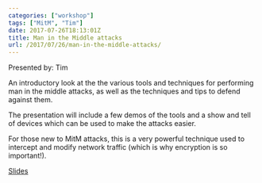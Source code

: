 ```yaml
---
categories: ["workshop"]
tags: ["MitM", "Tim"]
date: 2017-07-26T18:13:01Z
title: Man in the Middle attacks
url: /2017/07/26/man-in-the-middle-attacks/
---
```


Presented by: Tim

An introductory look at the the various tools and techniques for performing man in the middle attacks, as well as the techniques and tips to defend against them.

The presentation will include a few demos of the tools and a show and tell of devices which can be used to make 
the attacks easier.

For those new to MitM attacks, this is a very powerful technique used to intercept and modify network traffic (which is why encryption is so important!).

[Slides](http://blog.manchestergreyhats.co.uk/files/mitm-talk.pdf)
